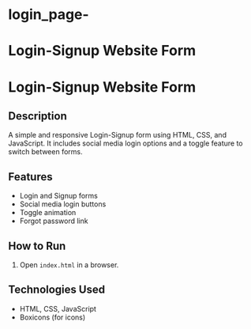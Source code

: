 # login_page-
# Login-Signup Website Form

# Login-Signup Website Form

## Description
A simple and responsive Login-Signup form using HTML, CSS, and JavaScript. It includes social media login options and a toggle feature to switch between forms.

## Features
- Login and Signup forms
- Social media login buttons
- Toggle animation
- Forgot password link

## How to Run
1. Open `index.html` in a browser.

## Technologies Used
- HTML, CSS, JavaScript
- Boxicons (for icons)

